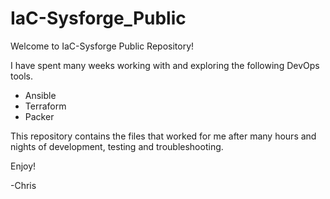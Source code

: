 # IaC-Sysforge_Public

Welcome to IaC-Sysforge Public Repository!

I have spent many weeks working with and exploring the following DevOps tools.

- Ansible
- Terraform
- Packer

This repository contains the files that worked for me after many hours and nights of development, testing and troubleshooting.

Enjoy!

-Chris
